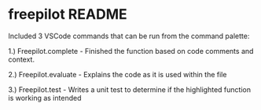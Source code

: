 # freepilot README

Included 3 VSCode commands that can be run from the command palette:

1.) Freepilot.complete - Finished the function based on code comments and context.

2.) Freepilot.evaluate - Explains the code as it is used within the file

3.) Freepilot.test - Writes a unit test to determine if the highlighted function is working as intended
